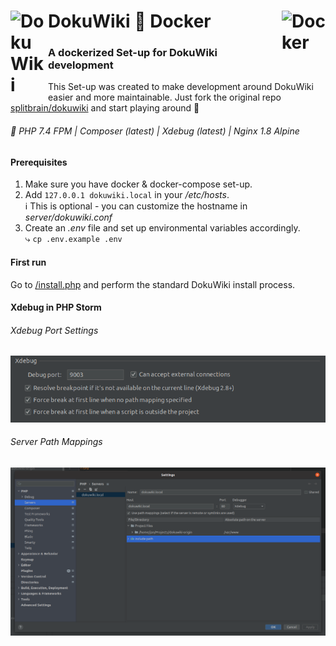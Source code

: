 # <img src="https://www.dokuwiki.org/lib/tpl/dokuwiki/images/logo.png" width="60px" alt="DokuWiki" align="left" /> DokuWiki 🤝 Docker <img align="right" src="https://www.docker.com/sites/default/files/d8/2019-07/vertical-logo-monochromatic.png" alt="Docker" width="70px" />

### A dockerized Set-up for DokuWiki development

This Set-up was created to make development around DokuWiki easier and more maintainable. Just fork the original repo 
[splitbrain/dokuwiki](https://github.com/splitbrain/dokuwiki) and start playing around 🚀

###### 🧱 PHP 7.4 FPM | Composer (latest) | Xdebug (latest) | Nginx 1.8 Alpine

#### Prerequisites
1. Make sure you have docker & docker-compose set-up.
2. Add `127.0.0.1 dokuwiki.local` in your _/etc/hosts_.   
   ℹ This is optional - you can customize the hostname in _server/dokuwiki.conf_
3. Create an _.env_ file and set up environmental variables accordingly.  
   ⤷ `cp .env.example .env`

#### First run

Go to [/install.php](http://dokuwiki.local/install.php) and perform the standard DokuWiki install process.

#### Xdebug in PHP Storm

###### Xdebug Port Settings
![Xdebug Port Settings](_assets/xdebug.png "Xdebug")

###### Server Path Mappings
![Server Path Mappings](_assets/server.png "Path Mappings")
